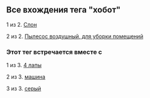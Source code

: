 ## Все вхождения тега "хобот"


1 из 2. [Слон](./2020-07-06_elephant.md)

2 из 2. [Пылесос воздушный, для уборки помещений](./2020-07-06_vacuum.md)



### Этот тег встречается вместе с


1 из 3. [4 лапы](./meta_4_lapy.md)

2 из 3. [машина](./meta_mashina.md)

3 из 3. [серый](./meta_seryy.md)
